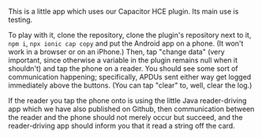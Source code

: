 This is a little app which uses our Capacitor HCE plugin. Its main use is
testing.

To play with it, clone the repository, clone the plugin's repository next to it,
`npm i`, `npx ionic cap copy` and put the Android app on a phone. (It won't work
in a browser or on an iPhone.) Then, tap "change data" (very important, since
otherwise a variable in the plugin remains null when it shouldn't) and tap the
phone on a reader. You should see some sort of communication happening;
specifically, APDUs sent either way get logged immediately above the buttons.
(You can tap "clear" to, well, clear the log.)

If the reader you tap the phone onto is using the little Java reader-driving app
which we have also published on Github, then communication between the reader
and the phone should not merely occur but succeed, and the reader-driving app
should inform you that it read a string off the card.
